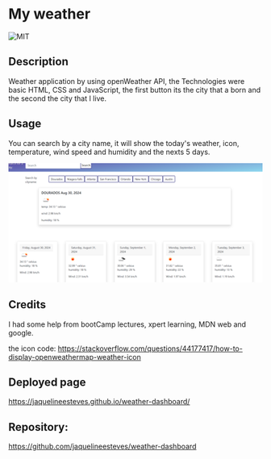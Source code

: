 # My weather
  ![MIT](https://img.shields.io/static/v1?label=License&message=MIT&color=blue)
  
## Description

Weather application by using openWeather API, the Technologies were basic HTML,
CSS and JavaScript, the first button its the city that a born and the second the city that I live.

## Usage
You can search by a city name, it will show the today's weather, icon, temperature, wind speed and humidity and the nexts 5 days.


![page demo](assets/Screenshot.png)
    

## Credits
I had some help from bootCamp lectures, xpert learning, MDN web and google.


the icon code:
https://stackoverflow.com/questions/44177417/how-to-display-openweathermap-weather-icon



## Deployed page
https://jaquelineesteves.github.io/weather-dashboard/

## Repository:
https://github.com/jaquelineesteves/weather-dashboard



